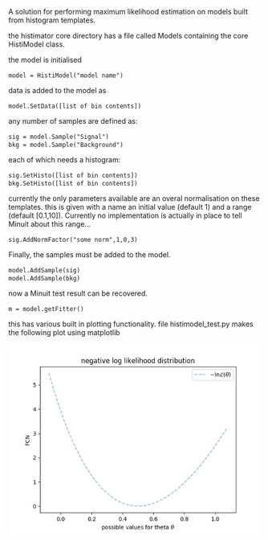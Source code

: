 A solution for performing maximum likelihood estimation on models built from histogram templates. 

the histimator core directory has a file called Models containing the core HistiModel class.

the model is initialised 

```
model = HistiModel("model name")
```

data is added to the model as
```
model.SetData([list of bin contents])
```

any number of samples are defined as:
```
sig = model.Sample("Signal")
bkg = model.Sample("Background")
```
each of which needs a histogram:
```
sig.SetHisto([list of bin contents])
bkg.SetHisto([list of bin contents])
```

currently the only parameters available are an overal normalisation on these templates.
this is given with a name an initial value (default 1) and a range (default [0.1,10]). Currently no implementation is actually in place to tell Minuit about this range...
```
sig.AddNormFactor("some norm",1,0,3)
```

Finally, the samples must be added to the model.
```
model.AddSample(sig)
model.AddSample(bkg)
```

now a Minuit test result can be recovered.
```
m = model.getFitter()
```

this has various built in plotting functionality. file histimodel_test.py makes the following plot using matplotlib

![normfit](https://github.com/Histimator/Histimator/blob/master/examples/fitnorm.png "norm fit")